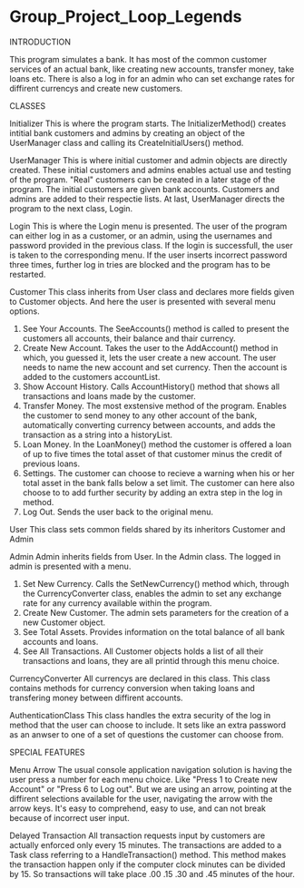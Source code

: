 # Group_Project_Loop_Legends

INTRODUCTION

This program simulates a bank. It has most of the common customer services of an actual bank, like creating new accounts, transfer money, take loans etc. There is also a log in for an admin who can set exchange rates for diffirent currencys and create new customers.


CLASSES

Initializer
This is where the program starts. The InitializerMethod() creates intitial bank customers and admins by creating an object of the UserManager class and calling its CreateInitialUsers() method.

UserManager
This is where initial customer and admin objects are directly created. These initial customers and admins enables actual use and testing of the program. "Real" customers can be created in a later stage of the program. The initial customers are given bank accounts. Customers and admins are added to their respectie lists. At last, UserManager directs the program to the next class, Login.

Login
This is where the Login menu is presented. The user of the program can either log in as a customer, or an admin, using the usernames and password provided in the previous class. If the login is successfull, the user is taken to the corresponding menu. If the user inserts incorrect password three times, further log in tries are blocked and the program has to be restarted.

Customer
This class inherits from User class and declares more fields given to Customer objects. And here the user is presented with several menu options. 
1. See Your Accounts. The SeeAccounts() method is called to present the customers all accounts, their balance and thair currency.
2. Create New Account. Takes the user to the AddAccount() method in which, you guessed it, lets the user create a new account. The user needs to name the new account and set currency. Then the account is added to the customers accountList.
3. Show Account History. Calls AccountHistory() method that shows all transactions and loans made by the customer.
4. Transfer Money. The most exstensive method of the program. Enables the customer to send money to any other account of the bank, automatically converting currency between accounts, and adds the transaction as a string into a historyList.
5. Loan Money. In the LoanMoney() method the customer is offered a loan of up to five times the total asset of that customer minus the credit of previous loans.
6. Settings. The customer can choose to recieve a warning when his or her total asset in the bank falls below a set limit. The customer can here also choose to to add further security by adding an extra step in the log in method.
7. Log Out. Sends the user back to the original menu.

User
This class sets common fields shared by its inheritors Customer and Admin

Admin
Admin inherits fields from User. In the Admin class. The logged in admin is presented with a menu.
1. Set New Currency. Calls the SetNewCurrency() method which, through the CurrencyConverter class, enables the admin to set any exchange rate for any currency available within the program.
2. Create New Customer. The admin sets parameters for the creation of a new Customer object.
3. See Total Assets. Provides information on the total balance of all bank accounts and loans.
4. See All Transactions. All Customer objects holds a list of all their transactions and loans, they are all printid through this menu choice.

CurrencyConverter
All currencys are declared in this class. This class contains methods for currency conversion when taking loans and transfering money between diffirent accounts.

AuthenticationClass
This class handles the extra security of the log in method that the user can choose to include. It sets like an extra password as an anwser to one of a set of questions the customer can choose from.



SPECIAL FEATURES

Menu Arrow
The usual console application navigation solution is having the user press a number for each menu choice. Like "Press 1 to Create new Account" or "Press 6 to Log out". But we are using an arrow, pointing at the diffirent selections available for the user, navigating the arrow with the arrow keys. It's easy to comprehend, easy to use, and can not break because of incorrect user input.

Delayed Transaction
All transaction requests input by customers are actually enforced only every 15 minutes. The transactions are added to a Task class referring to a HandleTransaction() method. This method makes the transaction happen only if the computer clock minutes can be divided by 15. So transactions will take place .00 .15 .30 and .45 minutes of the hour.
